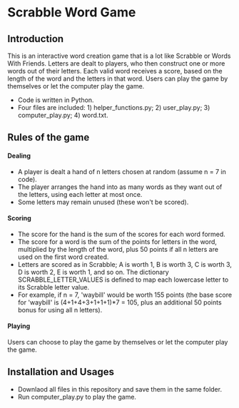 # Scrabble Word Game
## Introduction
This is an interactive word creation game that is a lot like Scrabble or Words With Friends. Letters are dealt to players, who then construct one or
more words out of their letters. Each valid word receives a score, based on the length of the word and the letters in that word.
Users can play the game by themselves or let the computer play the game.
* Code is written in Python.
* Four files are included: 1) helper_functions.py; 2) user_play.py; 3) computer_play.py; 4) word.txt.

## Rules of the game
 
#### Dealing
* A player is dealt a hand of n letters chosen at random (assume n = 7 in code).
* The player arranges the hand into as many words as they want out of the letters, using each letter at most once.
* Some letters may remain unused (these won't be scored).

#### Scoring
* The score for the hand is the sum of the scores for each word formed.
* The score for a word is the sum of the points for letters in the word, multiplied by the length of the word, plus 50 points
  if all n letters are used on the first word created.
* Letters are scored as in Scrabble; A is worth 1, B is worth 3, C is worth 3, D is worth 2, E is worth 1, and so on. The
  dictionary SCRABBLE_LETTER_VALUES is defined to map each lowercase letter to its Scrabble letter value.
* For example, if n = 7, 'waybill' would be worth 155 points (the base score for 'waybill' is (4+1+4+3+1+1+1)*7 = 105, plus
  an additional 50 points bonus for using all n letters).
  
#### Playing
 Users can choose to play the game by themselves or let the computer play the game.

## Installation and Usages
* Downlaod all files in this repository and save them in the same folder.
* Run computer_play.py to play the game.
  
